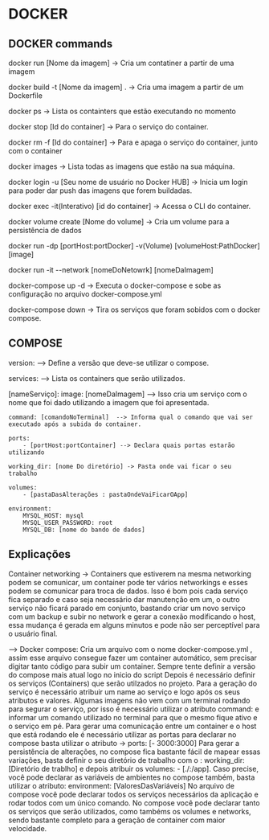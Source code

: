 # DOCKER 

## DOCKER commands

docker run [Nome da imagem] -> Cria um contatiner a partir de uma imagem

docker build -t [Nome da imagem] . -> Cria uma imagem a partir de um Dockerfile

docker ps  -> Lista os containters que estão executando no momento

docker stop [Id do container] -> Para o serviço do container.

docker rm -f [Id do container] -> Para e apaga o serviço do container, junto com o container

docker images -> Lista todas as imagens que estão na sua máquina.

docker login -u [Seu nome de usuário no Docker HUB] -> Inicia um login para poder dar push das imagens que forem buildadas.

docker exec -it(Interativo) [id do container] -> Acessa o CLI do container.

docker volume create [Nome do volume] -> Cria um volume para a persistência de dados

docker run -dp [portHost:portDocker] -v(Volume) [volumeHost:PathDocker] [image]

docker run -it --network [nomeDoNetowrk] [nomeDaImagem]

docker-compose up -d -> Executa o docker-compose e sobe as configuração no arquivo docker-compose.yml

docker-compose down -> Tira os serviços que foram sobidos com o docker compose.


## COMPOSE

version:  --> Define a versão que deve-se utilizar o compose.

services: --> Lista os containers que serão utilizados.

[nameServiço]:
    image: [nomeDaImagem]  --> Isso cria um serviço com o nome que foi dado utilizando a imagem que foi 
    apresentada.

    command: [comandoNoTerminal]  --> Informa qual o comando que vai ser executado após a subida do container.

    ports:
        - [portHost:portContainer] --> Declara quais portas estarão utilizando

    working_dir: [nome Do diretório] -> Pasta onde vai ficar o seu trabalho

    volumes:
        - [pastaDasAlterações : pastaOndeVaiFicarOApp]
    
    environment:
        MYSQL_HOST: mysql
        MYSQL_USER_PASSWORD: root
        MYSQL_DB: [nome do bando de dados]
    
 

## Explicações

Container networking -> Containers que estiverem na mesma networking podem se comunicar, um container
pode ter vários networkings e esses podem se comunicar para troca de dados. Isso é bom pois cada serviço
fica separado e caso seja necessário dar manutenção em um, o outro serviço não ficará parado em conjunto,
bastando criar um novo serviço com um backup e subir no network e gerar a conexão modificando o host, essa
mudança é gerada em alguns minutos e pode não ser perceptível para o usuário final. 

--> Docker compose: Cria um arquivo com o nome docker-compose.yml , assim esse arquivo consegue fazer um
container automático, sem precisar digitar tanto código para subir um container.
Sempre tente definir a versão do compose mais atual logo no inicio do script
Depois é necessário definir os serviços (Containers) que serão utilzados no projeto.
Para a geração do serviço é necessário atribuir um name ao serviço e logo após os seus atributos
e valores.
Algumas imagens não vem com um terminal rodando para segurar o serviço, por isso é necessário utilizar o
atributo command: e informar um comando utilizado no terminal para que o mesmo fique ativo e o serviço
em pé.
Para gerar uma comunicação entre um container e o host que está rodando ele é necessário utilizar as portas
para declarar no compose basta utilizar o atributo -> ports: [- 3000:3000]
Para gerar a persistência de alterações, no compose fica bastante fácil de mapear essas variações,
basta definir o seu diretório de trabalho com o : working_dir: [Diretório de trablho] e depois atribuir
os volumes: - [./:/app]. 
Caso precise, você pode declarar as variáveis de ambientes no compose também, basta utilizar o atributo:
environment: [ValoresDasVariáveis]
No arquivo de compose você pode declarar todos os serviços necessários da aplicação e rodar todos com
um único comando.
No compose você pode declarar tanto os serviços que serão utilizados, como tambéms os volumes e networks,
sendo bastante completo para a geração de container com maior velocidade.

